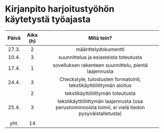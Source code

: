 <h1>Kirjanpito harjoitustyöhön käytetystä työajasta</h1>

| Päivä  | Aika (h)| Mitä tein? |
|:------:|:-------:|:----------:|
| 27.3.  | 2       | määrittelydokumentti |
| 10.4.  | 3       | suunnittelua ja esiasteista toteutusta        |
| 17.4.  | 1       | sovelluksen rakenteen suunnittelu, pientä laajennusta         |
| 24.4.  | 3       | Checkstyle, tulostusten formatointi, tekstikäyttöliittymän aloitus |
|        | 2       | tekstikäyttöliittymän toteutusta |
| 25.4.  | 3       | tekstikäyttöliittymän laajennusta (osa perustoiminnoista toimii, ei vielä tiedon pysyväistalletusta)|
||||
| yht.   | 14       |    |
